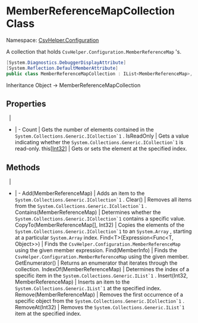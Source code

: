 # MemberReferenceMapCollection Class

Namespace: [CsvHelper.Configuration](/api/CsvHelper.Configuration)

A collection that holds ``CsvHelper.Configuration.MemberReferenceMap`` 's.

```cs
[System.Diagnostics.DebuggerDisplayAttribute]
[System.Reflection.DefaultMemberAttribute]
public class MemberReferenceMapCollection : IList<MemberReferenceMap>, ICollection<MemberReferenceMap>, IEnumerable<MemberReferenceMap>, IEnumerable
```

Inheritance Object -> MemberReferenceMapCollection

## Properties
&nbsp; | &nbsp;
- | -
Count | Gets the number of elements contained in the ``System.Collections.Generic.ICollection`1`` .
IsReadOnly | Gets a value indicating whether the ``System.Collections.Generic.ICollection`1`` is read-only.
this[[Int32](https://docs.microsoft.com/en-us/dotnet/api/system.int32)] | Gets or sets the element at the specified index.

## Methods
&nbsp; | &nbsp;
- | -
Add(MemberReferenceMap) | Adds an item to the ``System.Collections.Generic.ICollection`1`` .
Clear() | Removes all items from the ``System.Collections.Generic.ICollection`1`` .
Contains(MemberReferenceMap) | Determines whether the ``System.Collections.Generic.ICollection`1`` contains a specific value.
CopyTo(MemberReferenceMap[], Int32) | Copies the elements of the ``System.Collections.Generic.ICollection`1`` to an ``System.Array`` , starting at a particular ``System.Array`` index.
Find&lt;T&gt;(Expression&lt;Func&lt;T, Object&gt;&gt;) | Finds the ``CsvHelper.Configuration.MemberReferenceMap`` using the given member expression.
Find(MemberInfo) | Finds the ``CsvHelper.Configuration.MemberReferenceMap`` using the given member.
GetEnumerator() | Returns an enumerator that iterates through the collection.
IndexOf(MemberReferenceMap) | Determines the index of a specific item in the ``System.Collections.Generic.IList`1`` .
Insert(Int32, MemberReferenceMap) | Inserts an item to the ``System.Collections.Generic.IList`1`` at the specified index.
Remove(MemberReferenceMap) | Removes the first occurrence of a specific object from the ``System.Collections.Generic.ICollection`1`` .
RemoveAt(Int32) | Removes the ``System.Collections.Generic.IList`1`` item at the specified index.
